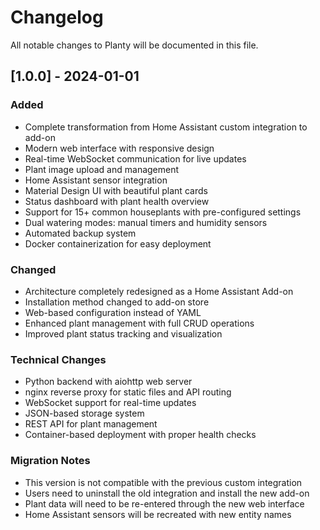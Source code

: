 # Changelog

All notable changes to Planty will be documented in this file.

## [1.0.0] - 2024-01-01

### Added
- Complete transformation from Home Assistant custom integration to add-on
- Modern web interface with responsive design
- Real-time WebSocket communication for live updates
- Plant image upload and management
- Home Assistant sensor integration
- Material Design UI with beautiful plant cards
- Status dashboard with plant health overview
- Support for 15+ common houseplants with pre-configured settings
- Dual watering modes: manual timers and humidity sensors
- Automated backup system
- Docker containerization for easy deployment

### Changed
- Architecture completely redesigned as a Home Assistant Add-on
- Installation method changed to add-on store
- Web-based configuration instead of YAML
- Enhanced plant management with full CRUD operations
- Improved plant status tracking and visualization

### Technical Changes
- Python backend with aiohttp web server
- nginx reverse proxy for static files and API routing
- WebSocket support for real-time updates
- JSON-based storage system
- REST API for plant management
- Container-based deployment with proper health checks

### Migration Notes
- This version is not compatible with the previous custom integration
- Users need to uninstall the old integration and install the new add-on
- Plant data will need to be re-entered through the new web interface
- Home Assistant sensors will be recreated with new entity names
